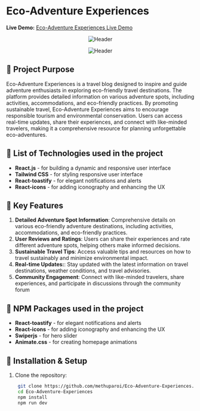 # Eco-Adventure Experiences

**Live Demo:** [Eco-Adventure Experiences Live Demo](https://auth-01-a13b1.firebaseapp.com/)

<div align="center">

![Header](https://lrbogqzvnkxhatqgtwtr.supabase.co/storage/v1/object/public/images/eco-adventure-01.jpeg)

![Header](https://lrbogqzvnkxhatqgtwtr.supabase.co/storage/v1/object/public/images/eco-adventure-02.jpeg)

</div>


## 📝 Project Purpose

Eco-Adventure Experiences is a travel blog designed to inspire and guide adventure enthusiasts in exploring eco-friendly travel destinations. The platform provides detailed information on various adventure spots, including activities, accommodations, and eco-friendly practices. By promoting sustainable travel, Eco-Adventure Experiences aims to encourage responsible tourism and environmental conservation. Users can access real-time updates, share their experiences, and connect with like-minded travelers, making it a comprehensive resource for planning unforgettable eco-adventures.


## 🚀  List of Technologies used in the project

- **React.js** - for building a dynamic and responsive user interface
- **Tailwind CSS** - for styling responsive user interface
- **React-toastify** - for elegant notifications and alerts
- **React-icons** - for adding iconography and enhancing the UX


## 🌟 Key Features

1. **Detailed Adventure Spot Information**: Comprehensive details on various eco-friendly adventure destinations, including activities, accommodations, and eco-friendly practices.
2. **User Reviews and Ratings**: Users can share their experiences and rate different adventure spots, helping others make informed decisions.
3. **Sustainable Travel Tips**: Access valuable tips and resources on how to travel sustainably and minimize environmental impact.
4. **Real-time Updates:**: Stay updated with the latest information on travel destinations, weather conditions, and travel advisories.
5. **Community Engagement**: Connect with like-minded travelers, share experiences, and participate in discussions through the community forum


## 🚀  NPM Packages used in the project


- **React-toastify** - for elegant notifications and alerts
- **React-icons** - for adding iconography and enhancing the UX
- **Swiperjs** - for hero slider
- **Animate.css** - for creating homepage animations





## 📂 Installation & Setup

1. Clone the repository:
   ```bash
    git clone https://github.com/methuparoi/Eco-Adventure-Experiences.git
    cd Eco-Adventure-Experiences
    npm install
    npm run dev
    ```
